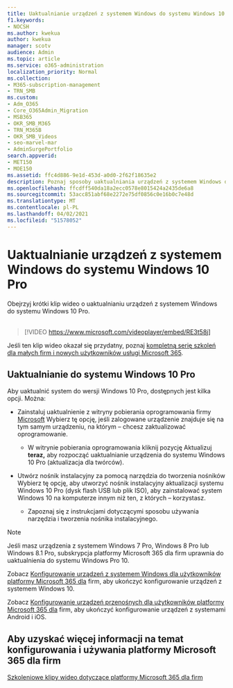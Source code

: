 ```yaml
---
title: Uaktualnianie urządzeń z systemem Windows do systemu Windows 10 Pro
f1.keywords:
- NOCSH
ms.author: kwekua
author: kwekua
manager: scotv
audience: Admin
ms.topic: article
ms.service: o365-administration
localization_priority: Normal
ms.collection:
- M365-subscription-management
- TRN_SMB
ms.custom:
- Adm_O365
- Core_O365Admin_Migration
- MSB365
- OKR_SMB_M365
- TRN_M365B
- OKR_SMB_Videos
- seo-marvel-mar
- AdminSurgePortfolio
search.appverid:
- MET150
- MOE150
ms.assetid: ffc4d886-9e1d-453d-a0d0-2f62f18635e2
description: Poznaj sposoby uaktualniania urządzeń z systemem Windows do systemu Windows 10 Pro w celu korzystania z bardziej zaawansowanych funkcji zabezpieczeń i sieci biznesowych.
ms.openlocfilehash: ffcdff540da18a2ecc0578e8015424a2435de6a8
ms.sourcegitcommit: 53acc851abf68e2272e75df0856c0e16b0c7e48d
ms.translationtype: MT
ms.contentlocale: pl-PL
ms.lasthandoff: 04/02/2021
ms.locfileid: "51578052"
---
```

# <a name="upgrade-windows-devices-to-windows-10-pro"></a>Uaktualnianie urządzeń z systemem Windows do systemu Windows 10 Pro

Obejrzyj krótki klip wideo o uaktualnianiu urządzeń z systemem Windows do systemu Windows 10 Pro.<br><br>

> [!VIDEO https://www.microsoft.com/videoplayer/embed/RE3t58j] 

Jeśli ten klip wideo okazał się przydatny, poznaj [kompletną serię szkoleń dla małych firm i nowych użytkowników usługi Microsoft 365](https://support.microsoft.com/office/6ab4bbcd-79cf-4000-a0bd-d42ce4d12816).

## <a name="upgrade-to-windows-10-pro"></a>Uaktualnianie do systemu Windows 10 Pro
  
Aby uaktualnić system do wersji Windows 10 Pro, dostępnych jest kilka opcji. Można:
    
- Zainstaluj uaktualnienie z witryny pobierania oprogramowania firmy [Microsoft](https://go.microsoft.com/fwlink/?LinkID=836951 ) Wybierz tę opcję, jeśli zalogowane urządzenie znajduje się na tym samym urządzeniu, na którym &ndash; chcesz zaktualizować oprogramowanie. 

    - W witrynie pobierania oprogramowania kliknij pozycję Aktualizuj **teraz,** aby rozpocząć uaktualnianie urządzenia do systemu Windows 10 Pro (aktualizacja dla twórców). 
    
- Utwórz nośnik instalacyjny [](https://go.microsoft.com/fwlink/?LinkID=836960) za pomocą narzędzia do tworzenia nośników Wybierz tę opcję, aby utworzyć nośnik instalacyjny aktualizacji systemu Windows 10 Pro (dysk flash USB lub plik ISO), aby zainstalować system Windows 10 na komputerze innym niż ten, z których &ndash; korzystasz.

    - Zapoznaj się z instrukcjami dotyczącymi sposobu używania narzędzia i tworzenia nośnika instalacyjnego. 

> [!NOTE]
> Jeśli masz urządzenia z systemem Windows 7 Pro, Windows 8 Pro lub Windows 8.1 Pro, subskrypcja platformy Microsoft 365 dla firm uprawnia do uaktualnienia do systemu Windows Pro 10.
    
Zobacz [Konfigurowanie urządzeń z systemem Windows dla użytkowników platformy Microsoft 365 dla](set-up-windows-devices.md) firm, aby ukończyć konfigurowanie urządzeń z systemem Windows 10. 
  
Zobacz [Konfigurowanie urządzeń przenośnych dla użytkowników platformy Microsoft 365 dla](set-up-mobile-devices.md) firm, aby ukończyć konfigurowanie urządzeń z systemami Android i iOS. 
  
## <a name="for-more-on-setting-up-and-using-microsoft-365-for-business"></a>Aby uzyskać więcej informacji na temat konfigurowania i używania platformy Microsoft 365 dla firm

[Szkoleniowe klipy wideo dotyczące platformy Microsoft 365 dla firm](https://support.microsoft.com/office/6ab4bbcd-79cf-4000-a0bd-d42ce4d12816)
